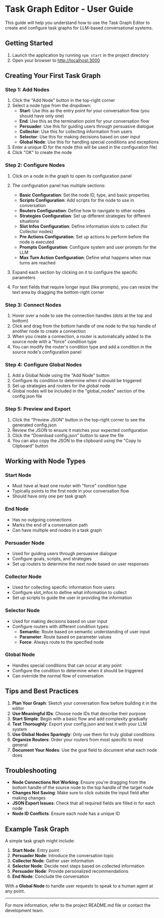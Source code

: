 # Task Graph Editor - User Guide

This guide will help you understand how to use the Task Graph Editor to create and configure task graphs for LLM-based conversational systems.

## Getting Started

1. Launch the application by running `npm start` in the project directory
2. Open your browser to [http://localhost:3000](http://localhost:3000)

## Creating Your First Task Graph

### Step 1: Add Nodes

1. Click the "Add Node" button in the top-right corner
2. Select a node type from the dropdown:
   - **Start**: Use this as the entry point for your conversation flow (you should have only one)
   - **End**: Use this as the termination point for your conversation flow
   - **Persuader**: Use this for guiding users through persuasive dialogue
   - **Collector**: Use this for collecting information from users
   - **Selector**: Use this for making decisions based on user input
   - **Global Node**: Use this for handling special conditions and exceptions
3. Enter a unique ID for the node (this will be used in the configuration file)
4. Click "OK" to create the node

### Step 2: Configure Nodes

1. Click on a node in the graph to open its configuration panel
2. The configuration panel has multiple sections:
   - **Basic Configuration**: Set the node ID, type, and basic properties
   - **Scripts Configuration**: Add scripts for the node to use in conversation
   - **Routers Configuration**: Define how to navigate to other nodes
   - **Strategies Configuration**: Set up different strategies for different situations
   - **Slot Infos Configuration**: Define information slots to collect (for Collector nodes)
   - **Pre Actions Configuration**: Set up actions to perform before the node is executed
   - **Prompts Configuration**: Configure system and user prompts for the LLM
   - **Max Turn Action Configuration**: Define what happens when max turns are reached

3. Expand each section by clicking on it to configure the specific parameters
4. For text fields that require longer input (like prompts), you can resize the text area by dragging the bottom-right corner

### Step 3: Connect Nodes

1. Hover over a node to see the connection handles (dots at the top and bottom)
2. Click and drag from the bottom handle of one node to the top handle of another node to create a connection
3. When you create a connection, a router is automatically added to the source node with a "force" condition type
4. You can modify the router's condition type and add a condition in the source node's configuration panel

### Step 4: Configure Global Nodes

1. Add a Global Node using the "Add Node" button
2. Configure its condition to determine when it should be triggered
3. Set up strategies and routers for the global node
4. Global nodes will be included in the "global_nodes" section of the config.json file

### Step 5: Preview and Export

1. Click the "Preview JSON" button in the top-right corner to see the generated config.json
2. Review the JSON to ensure it matches your expected configuration
3. Click the "Download config.json" button to save the file
4. You can also copy the JSON to the clipboard using the "Copy to Clipboard" button

## Working with Node Types

### Start Node

- Must have at least one router with "force" condition type
- Typically points to the first node in your conversation flow
- Should have only one per task graph

### End Node

- Has no outgoing connections
- Marks the end of a conversation path
- Can have multiple end nodes in a task graph

### Persuader Node

- Used for guiding users through persuasive dialogue
- Configure goals, scripts, and strategies
- Set up routers to determine the next node based on user responses

### Collector Node

- Used for collecting specific information from users
- Configure slot_infos to define what information to collect
- Set up scripts to guide the user in providing the information

### Selector Node

- Used for making decisions based on user input
- Configure routers with different condition types:
  - **Semantic**: Route based on semantic understanding of user input
  - **Parameter**: Route based on parameter values
  - **Force**: Always route to the specified node

### Global Node

- Handles special conditions that can occur at any point
- Configure the condition to determine when it should be triggered
- Can override the normal flow of conversation

## Tips and Best Practices

1. **Plan Your Graph**: Sketch your conversation flow before building it in the editor
2. **Use Meaningful IDs**: Choose node IDs that describe their purpose
3. **Start Simple**: Begin with a basic flow and add complexity gradually
4. **Test Thoroughly**: Export your config.json and test it with your LLM system
5. **Use Global Nodes Sparingly**: Only use them for truly global conditions
6. **Organize Routers**: Order your routers from most specific to most general
7. **Document Your Nodes**: Use the goal field to document what each node does

## Troubleshooting

- **Node Connections Not Working**: Ensure you're dragging from the bottom handle of the source node to the top handle of the target node
- **Changes Not Saving**: Make sure to click outside the input field after making changes
- **JSON Export Issues**: Check that all required fields are filled in for each node
- **Node ID Conflicts**: Ensure each node has a unique ID

## Example Task Graph

A simple task graph might include:

1. **Start Node**: Entry point
2. **Persuader Node**: Introduce the conversation topic
3. **Collector Node**: Gather user information
4. **Selector Node**: Decide next steps based on collected information
5. **Persuader Node**: Provide personalized recommendations
6. **End Node**: Conclude the conversation

With a **Global Node** to handle user requests to speak to a human agent at any point.

---

For more information, refer to the project README.md file or contact the development team. 